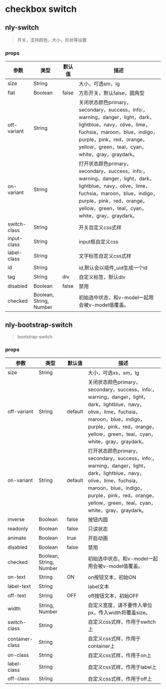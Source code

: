 # checkbox switch

## nly-switch

> 开关，支持颜色，大小，形状等设置

### props

参数 | 类型 |  默认值 | 描述
-|-|-|-
size | String |  | 大小，可选sm，lg
flat | Boolean | false | 方形开关，默认false，圆角型
off-variant | String |  | 关闭状态颜色primary，secondary，success，info:，warning，danger，light，dark，lightblue，navy，olive，lime，fuchsia，maroon，blue，indigo，purple，pink，red，orange，yellow，green，teal，cyan，white，gray，graydark。
on-variant | String |  | 打开状态颜色primary，secondary，success，info:，warning，danger，light，dark，lightblue，navy，olive，lime，fuchsia，maroon，blue，indigo，purple，pink，red，orange，yellow，green，teal，cyan，white，gray，graydark。
switch-class | String |  | 开关自定义css式样
input-class | String |  | input框自定义css
label-class | String |  | 文字标签自定义css式样
id | String |  | id,默认会以组件_uid生成一个id
tag | String | div | 自定义标签，默认div
disabled | Boolean | false | 禁用
checked | Boolean, String, Number |  | 初始选中状态，和v-model一起用会被v-model值覆盖。

## nly-bootstrap-switch

> bootstrap-switch

### props

参数 | 类型 |  默认值 | 描述
-|-|-|-
size | String |  | 大小，可选xs，sm，lg
off-variant | String | default | 关闭状态颜色primary，secondary，success，info:，warning，danger，light，dark，lightblue，navy，olive，lime，fuchsia，maroon，blue，indigo，purple，pink，red，orange，yellow，green，teal，cyan，white，gray，graydark。
on-variant | String | default | 打开状态颜色primary，secondary，success，info:，warning，danger，light，dark，lightblue，navy，olive，lime，fuchsia，maroon，blue，indigo，purple，pink，red，orange，yellow，green，teal，cyan，white，gray，graydark。
inverse | Boolean | false | 按钮内圆
readonly | Boolean | false | 只读状态
animate | Boolean | true | 开启动画
disabled | Boolean | false | 禁用
checked | Boolean, String, Number |  | 初始选中状态，和v-model一起用会被v-model值覆盖。
on-text | String | ON | on按钮文本，初始ON
label-text | String |  | label文本
off-text | String | OFF | off按钮文本，初始OFF
width | String, Number |  | 自定义宽度，请不要传入单位px，传入width将覆盖size。
switch-class | String |  | 自定义css式样，作用于switch上
container-class | String |  | 自定义css式样，作用于container上
on-class | String |  | 自定义css式样，作用于on上
label-class | String |  | 自定义css式样，作用于label上
off-class | String |  | 自定义css式样，作用于off上
